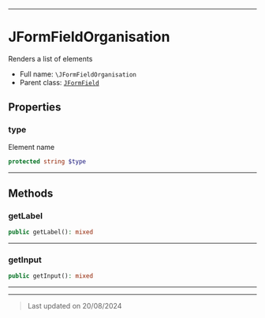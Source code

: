 ***

# JFormFieldOrganisation

Renders a list of elements



* Full name: `\JFormFieldOrganisation`
* Parent class: [`JFormField`](./JFormField.md)



## Properties


### type

Element name

```php
protected string $type
```






***

## Methods


### getLabel



```php
public getLabel(): mixed
```













***

### getInput



```php
public getInput(): mixed
```













***


***
> Last updated on 20/08/2024
